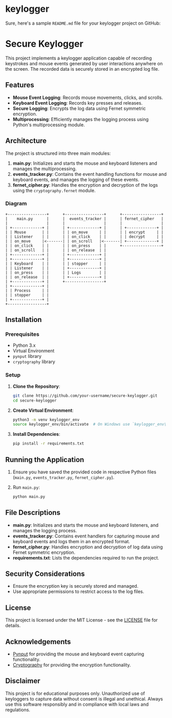 # keylogger
Sure, here's a sample `README.md` file for your keylogger project on GitHub:

# Secure Keylogger

This project implements a keylogger application capable of recording keystrokes and mouse events generated by user interactions anywhere on the screen. The recorded data is securely stored in an encrypted log file.

## Features

- **Mouse Event Logging**: Records mouse movements, clicks, and scrolls.
- **Keyboard Event Logging**: Records key presses and releases.
- **Secure Logging**: Encrypts the log data using Fernet symmetric encryption.
- **Multiprocessing**: Efficiently manages the logging process using Python's multiprocessing module.

## Architecture

The project is structured into three main modules:

1. **main.py**: Initializes and starts the mouse and keyboard listeners and manages the multiprocessing.
2. **events_tracker.py**: Contains the event handling functions for mouse and keyboard events, and manages the logging of these events.
3. **fernet_cipher.py**: Handles the encryption and decryption of the logs using the `cryptography.fernet` module.

### Diagram
```
+-----------------+      +-----------------+      +-----------------+
|    main.py      |      |  events_tracker |      | fernet_cipher   |
|                 |      |                 |      |                 |
| +-------------+ |      | +-------------+ |      | +-------------+ |
| | Mouse       | |      | | on_move     | |      | | encrypt     | |
| | Listener    | |      | | on_click    | |      | | decrypt     | |
| | on_move     |<-------| | on_scroll   |<-------| +-------------+ |
| | on_click    | |      | | on_press    | |      +-----------------+
| | on_scroll   | |      | | on_release  | |
| +-------------+ |      | +-------------+ |
| +-------------+ |      | +-------------+ |
| | Keyboard    | |      | | stopper     | |
| | Listener    | |      | +-------------+ |
| | on_press    | |      | | Logs        | |
| | on_release  | |      | +-------------+ |
| +-------------+ |      +-----------------+
| +-------------+ |
| | Process     | |
| | stopper     | |
| +-------------+ |
+-----------------+
```

## Installation

### Prerequisites

- Python 3.x
- Virtual Environment
- `pynput` library
- `cryptography` library

### Setup

1. **Clone the Repository**:

    ```bash
    git clone https://github.com/your-username/secure-keylogger.git
    cd secure-keylogger
    ```

2. **Create Virtual Environment**:

    ```bash
    python3 -m venv keylogger_env
    source keylogger_env/bin/activate  # On Windows use `keylogger_env\Scripts\activate`
    ```

3. **Install Dependencies**:

    ```bash
    pip install -r requirements.txt
    ```

## Running the Application

1. Ensure you have saved the provided code in respective Python files (`main.py`, `events_tracker.py`, `fernet_cipher.py`).
2. Run `main.py`:

    ```bash
    python main.py
    ```

## File Descriptions

- **main.py**: Initializes and starts the mouse and keyboard listeners, and manages the logging process.
- **events_tracker.py**: Contains event handlers for capturing mouse and keyboard events and logs them in an encrypted format.
- **fernet_cipher.py**: Handles encryption and decryption of log data using Fernet symmetric encryption.
- **requirements.txt**: Lists the dependencies required to run the project.

## Security Considerations

- Ensure the encryption key is securely stored and managed.
- Use appropriate permissions to restrict access to the log files.

## License

This project is licensed under the MIT License - see the [LICENSE](LICENSE) file for details.

## Acknowledgements

- [Pynput](https://pynput.readthedocs.io/en/latest/) for providing the mouse and keyboard event capturing functionality.
- [Cryptography](https://cryptography.io/en/latest/) for providing the encryption functionality.

## Disclaimer

This project is for educational purposes only. Unauthorized use of keyloggers to capture data without consent is illegal and unethical. Always use this software responsibly and in compliance with local laws and regulations.
```
